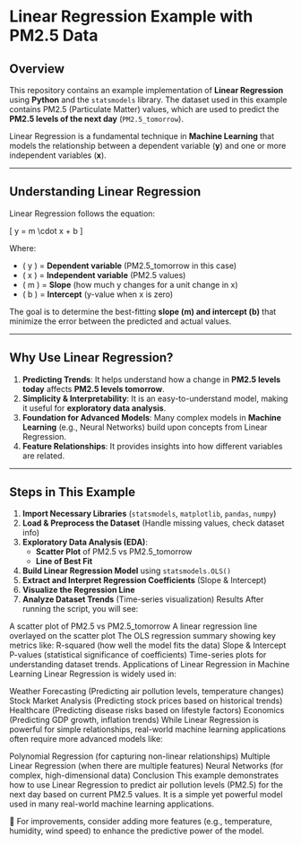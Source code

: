 # Linear Regression Example with PM2.5 Data

## **Overview**
This repository contains an example implementation of **Linear Regression** using **Python** and the `statsmodels` library. The dataset used in this example contains PM2.5 (Particulate Matter) values, which are used to predict the **PM2.5 levels of the next day** (`PM2.5_tomorrow`). 

Linear Regression is a fundamental technique in **Machine Learning** that models the relationship between a dependent variable (**y**) and one or more independent variables (**x**).

---

## **Understanding Linear Regression**
Linear Regression follows the equation:

\[
y = m \cdot x + b
\]

Where:
- \( y \) = **Dependent variable** (PM2.5_tomorrow in this case)
- \( x \) = **Independent variable** (PM2.5 values)
- \( m \) = **Slope** (how much y changes for a unit change in x)
- \( b \) = **Intercept** (y-value when x is zero)

The goal is to determine the best-fitting **slope (m) and intercept (b)** that minimize the error between the predicted and actual values.

---

## **Why Use Linear Regression?**
1. **Predicting Trends**: It helps understand how a change in **PM2.5 levels today** affects **PM2.5 levels tomorrow**.
2. **Simplicity & Interpretability**: It is an easy-to-understand model, making it useful for **exploratory data analysis**.
3. **Foundation for Advanced Models**: Many complex models in **Machine Learning** (e.g., Neural Networks) build upon concepts from Linear Regression.
4. **Feature Relationships**: It provides insights into how different variables are related.

---

## **Steps in This Example**
1. **Import Necessary Libraries** (`statsmodels`, `matplotlib`, `pandas`, `numpy`)
2. **Load & Preprocess the Dataset** (Handle missing values, check dataset info)
3. **Exploratory Data Analysis (EDA)**:
   - **Scatter Plot** of PM2.5 vs PM2.5_tomorrow
   - **Line of Best Fit**
4. **Build Linear Regression Model** using `statsmodels.OLS()`
5. **Extract and Interpret Regression Coefficients** (Slope & Intercept)
6. **Visualize the Regression Line**
7. **Analyze Dataset Trends** (Time-series visualization)
Results
After running the script, you will see:

A scatter plot of PM2.5 vs PM2.5_tomorrow
A linear regression line overlayed on the scatter plot
The OLS regression summary showing key metrics like:
R-squared (how well the model fits the data)
Slope & Intercept
P-values (statistical significance of coefficients)
Time-series plots for understanding dataset trends.
Applications of Linear Regression in Machine Learning
Linear Regression is widely used in:

Weather Forecasting (Predicting air pollution levels, temperature changes)
Stock Market Analysis (Predicting stock prices based on historical trends)
Healthcare (Predicting disease risks based on lifestyle factors)
Economics (Predicting GDP growth, inflation trends)
While Linear Regression is powerful for simple relationships, real-world machine learning applications often require more advanced models like:

Polynomial Regression (for capturing non-linear relationships)
Multiple Linear Regression (when there are multiple features)
Neural Networks (for complex, high-dimensional data)
Conclusion
This example demonstrates how to use Linear Regression to predict air pollution levels (PM2.5) for the next day based on current PM2.5 values. It is a simple yet powerful model used in many real-world machine learning applications.

📌 For improvements, consider adding more features (e.g., temperature, humidity, wind speed) to enhance the predictive power of the model.


